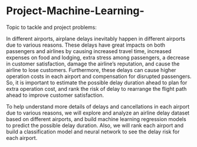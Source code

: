 # Project-Machine-Learning-
Topic to tackle and project problems: 

In different airports, airplane delays inevitably happen in different airports due to various reasons. 
These delays have great impacts on both passengers and airlines by causing increased travel time, increased expenses on food and lodging,
extra stress among passengers, a decrease in customer satisfaction, damage the airline’s reputation, and cause the airline to lose customers. 
Furthermore, these delays can cause higher operation costs in each airport and compensation for disrupted passengers. 
So, it is important to estimate the possible delay duration ahead to plan for extra operation cost,
and rank the risk of delay to rearrange the flight path ahead to improve customer satisfaction.  

To help understand more details of delays and cancellations in each airport due to various reasons, 
we will explore and analyze an airline delay dataset based on different airports, and build machine learning regression models to predict the possible delay duration. 
Also, we will rank each airport and build a classification model and neural network to see the delay risk for each airport.  
